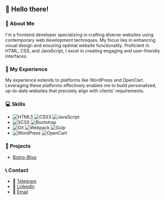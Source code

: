 ## 👋 Hello there!

### 💼 About Me
I'm a frontend developer specializing in crafting diverse websites using contemporary web development techniques. My focus lies in enhancing visual design and ensuring optimal website functionality. Proficient in HTML, CSS, and JavaScript, I excel in creating engaging and user-friendly interfaces.

### 🚀 My Experience
My experience extends to platforms like WordPress and OpenCart. Leveraging these platforms effectively enables me to build personalized, up-to-date websites that precisely align with clients' requirements.

### 💻 Skills
- ![HTML5](https://img.shields.io/badge/-HTML5-E34F26?logo=html5&logoColor=white&style=flat) ![CSS3](https://img.shields.io/badge/-CSS3-1572B6?logo=css3&logoColor=white&style=flat) ![JavaScript](https://img.shields.io/badge/-JavaScript-F7DF1E?logo=javascript&logoColor=black&style=flat)
- ![SCSS](https://img.shields.io/badge/-SCSS-CC6699?logo=sass&logoColor=white&style=flat) ![Bootstrap](https://img.shields.io/badge/-Bootstrap-7952B3?logo=bootstrap&logoColor=white&style=flat)
- ![Git](https://img.shields.io/badge/-Git-F05032?logo=git&logoColor=white&style=flat) ![Webpack](https://img.shields.io/badge/-Webpack-8DD6F9?logo=webpack&logoColor=black&style=flat) ![Gulp](https://img.shields.io/badge/-Gulp-CF4647?logo=gulp&logoColor=white&style=flat)
- ![WordPress](https://img.shields.io/badge/-WordPress-21759B?logo=wordpress&logoColor=white&style=flat) ![OpenCart](https://img.shields.io/badge/-OpenCart-DD4814?logo=opencart&logoColor=white&style=flat)

### 🌟 Projects
- [Bistro-Bliss](https://idanylomelnyk.github.io/bistro-bliss/)

### 📞 Contact
- 📱 [Telegram](t.me/idanylomelnyk)
- 🔗 [LinkedIn](https://www.linkedin.com/in/idanylomelnyk/)
- 📧 [Email](idanylomelnyk@gmail.com)
